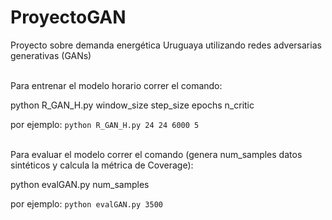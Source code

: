 # ProyectoGAN

Proyecto sobre demanda energética Uruguaya utilizando redes adversarias generativas (GANs)

<br/>
Para entrenar el modelo horario correr el comando:

python R_GAN_H.py window_size step_size epochs n_critic

por ejemplo:
`python R_GAN_H.py 24 24 6000 5`

<br/>
Para evaluar el modelo correr el comando (genera num_samples datos sintéticos y calcula la métrica de Coverage):

python evalGAN.py num_samples

por ejemplo:
`python evalGAN.py 3500`
